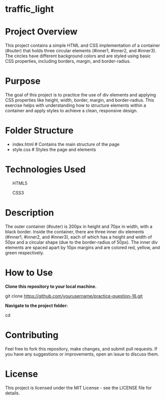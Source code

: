# traffic_light

# Project Overview

This project contains a simple HTML and CSS implementation of a container (#outer) that holds three circular elements (#inner1, #inner2, and #inner3). The circles have different background colors and are styled using basic CSS properties, including borders, margin, and border-radius.

# Purpose 

The goal of this project is to practice the use of div elements and applying CSS properties like height, width, border, margin, and border-radius. This exercise helps with understanding how to structure elements within a container and apply styles to achieve a clean, responsive design.

# Folder Structure

- index.html           # Contains the main structure of the page
- style.css            # Styles the page and elements
  
# Technologies Used

<ul>HTML5</ul>
<ul>CSS3</ul>

# Description

The outer container (#outer) is 200px in height and 70px in width, with a black border.
Inside the container, there are three inner div elements (#inner1, #inner2, and #inner3), each of which has a height and width of 50px and a circular shape (due to the border-radius of 50px).
The inner div elements are spaced apart by 10px margins and are colored red, yellow, and green respectively.

# How to Use

**Clone this repository to your local machine.**

git clone https://github.com/yourusername/practice-question-16.git

**Navigate to the project folder:**

cd <filename>

# Contributing
Feel free to fork this repository, make changes, and submit pull requests. If you have any suggestions or improvements, open an issue to discuss them.

# License
This project is licensed under the MIT License - see the LICENSE file for details.
